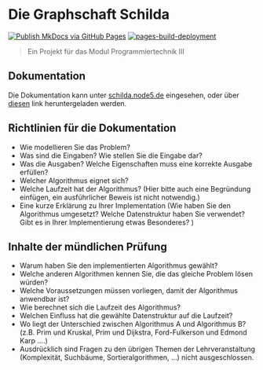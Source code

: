 # Die Graphschaft Schilda

[![Publish MkDocs via GitHub Pages](https://github.com/thieleju/GraphschaftSchilda/actions/workflows/mkdocs-gh-pages.yml/badge.svg)](https://github.com/thieleju/GraphschaftSchilda/actions/workflows/mkdocs-gh-pages.yml) 
[![pages-build-deployment](https://github.com/thieleju/GraphschaftSchilda/actions/workflows/pages/pages-build-deployment/badge.svg)](https://github.com/thieleju/GraphschaftSchilda/actions/workflows/pages/pages-build-deployment)

> Ein Projekt für das Modul Programmiertechnik III

## Dokumentation

Die Dokumentation kann unter [schilda.node5.de](https://schilda.node5.de) eingesehen, oder über [diesen](https://github.com/thieleju/GraphschaftSchilda/raw/gh-pages/Dokumentation.pdf) link heruntergeladen werden.

## Richtlinien für die Dokumentation

- Wie modellieren Sie das Problem?
- Was sind die Eingaben? Wie stellen Sie die Eingabe dar?
- Was die Ausgaben? Welche Eigenschaften muss eine korrekte Ausgabe erfüllen?
- Welcher Algorithmus eignet sich? 
- Welche Laufzeit hat der Algorithmus? (Hier bitte auch eine Begründung einfügen, ein ausführlicher Beweis ist nicht notwendig.)
- Eine kurze Erklärung zu Ihrer Implementation (Wie haben Sie den Algorithmus umgesetzt? Welche Datenstruktur haben Sie verwendet? Gibt es in Ihrer Implementierung etwas Besonderes?  ) 

## Inhalte der mündlichen Prüfung

- Warum haben Sie den implementierten Algorithmus gewählt? 
- Welche anderen Algorithmen kennen Sie, die das gleiche Problem lösen würden? 
- Welche Voraussetzungen müssen vorliegen, damit der Algorithmus anwendbar ist? 
- Wie berechnet sich die Laufzeit des Algorithmus? 
- Welchen Einfluss hat die gewählte Datenstruktur auf die Laufzeit? 
- Wo liegt der Unterschied zwischen Algorithmus A und Algorithmus B? (z.B. Prim und Kruskal, Prim und Dijkstra, Ford-Fulkerson und Edmond Karp ....) 
- Ausdrücklich sind Fragen zu den übrigen Themen der Lehrveranstaltung (Komplexität, Suchbäume, Sortieralgorithmen, ...) nicht ausgeschlossen. 